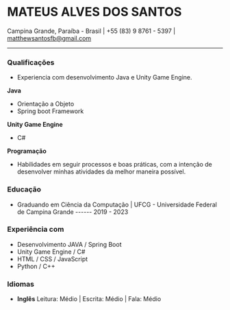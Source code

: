 # MATEUS ALVES DOS SANTOS
Campina Grande, Paraíba - Brasil | +55 (83) 9 8761 - 5397 | matthewsantosfb@gmail.com

------------
### Qualificações 
- Experiencia com desenvolvimento Java e Unity Game Engine.

**Java**
- Orientação a Objeto
- Spring boot Framework

**Unity Game Engine**

- C#

**Programação**
- Habilidades em seguir processos e boas práticas, com a intenção de desenvolver minhas atividades da melhor maneira possível.

### Educação

- Graduando em Ciência da Computação | UFCG - Universidade Federal de Campina Grande ------ 2019 - 2023

### Experiência com

- Desenvolvimento JAVA / Spring Boot
- Unity Game Engine / C#
- HTML / CSS / JavaScript
- Python / C++	

### Idiomas

- **Inglês**
 Leitura: Médio | Escrita: Médio | Fala: Médio



